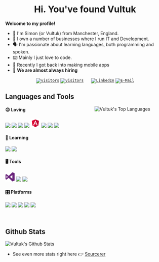 <p>
  <!-- <img width="100%" src="https://media-exp1.licdn.com/dms/image/C5616AQFrbKs5x7RYtw/profile-displaybackgroundimage-shrink_350_1400/0?e=1609372800&v=beta&t=V8nN_PQCvfe6lDVnJYIv7yXMH4XELI6RevKDxNQUwdw"> -->

  <h1 align="center"><b>Hi. You've found Vultuk</b></h1>
</p>

**Welcome to my profile!**<br />

- :wave: I'm Simon (or Vultuk) from Manchester, England.
- :office: I own a number of businesses where I run IT and Development.
- :speaking_head: I'm passionate about learning languages, both programming and spoken.
- :keyboard: Mainly I just love to code.
- :iphone: Recently I got back into making mobile apps
- :mega: **We are almost always hiring**

<p align="center">
<code><a href="https://github.com/vultuk"><img alt="visitors" src="https://img.shields.io/github/followers/vultuk?label=github&style=social" /></a></code>
<code><a href="https://twitter.com/vultuk"><img alt="visitors" src="https://img.shields.io/twitter/follow/vultuk?label=twitter&style=social" /></a></code>&nbsp;&nbsp;&nbsp;&nbsp;&nbsp;
<code><a href="https://www.linkedin.com/in/simon-skinner"><img src="https://img.shields.io/badge/LinkedIn-%230077B5.svg?&style=flat&logo=linkedin&logoColor=white" alt="LinkedIn" /></a></code>
<code><a href="mailto:simon@vult.uk"><img src="https://img.shields.io/badge/%40-E--Mail-red" alt="E-Mail" /></a></code>
</p>

## Languages and Tools

<img align="right" src="https://github-readme-stats.vercel.app/api/top-langs/?username=vultuk&count_private=true&show_icons=true&theme=vue" width="44%" alt="Vultuk's Top Languages">

#### :heart_eyes: Loving

<code><img src="https://cdn.jsdelivr.net/npm/programming-languages-logos/src/javascript/javascript.png" height="30"></code>
<code><img src="https://cdn.jsdelivr.net/npm/programming-languages-logos/src/typescript/typescript.png" height="30"></code>
<code><img src="https://cdn.jsdelivr.net/npm/programming-languages-logos/src/html/html.png" height="30"></code>
<code><img src="https://cdn.jsdelivr.net/npm/programming-languages-logos/src/css/css.png" height="30"></code>
<code><img src="https://raw.githubusercontent.com/github/explore/80688e429a7d4ef2fca1e82350fe8e3517d3494d/topics/angular/angular.png" height="30"></code>
<code><img src="https://raw.githubusercontent.com/tomchen/stack-icons/master/logos/postgresql.svg" height="30"></code>
<code><img src="https://cdn.jsdelivr.net/npm/programming-languages-logos/src/php/php.png" height="30"></code>
<code><img src="https://cdn.jsdelivr.net/npm/programming-languages-logos/src/python/python.png" height="30"></code>

#### :thinking: Learning

<code><img src="https://cdn.jsdelivr.net/npm/programming-languages-logos/src/swift/swift.png" height="30"></code>
<code><img src="https://cdn.jsdelivr.net/npm/programming-languages-logos/src/kotlin/kotlin.png" height="30"></code>

#### :desktop_computer: Tools

<code><img src="https://raw.githubusercontent.com/devicons/devicon/master/icons/visualstudio/visualstudio-plain.svg" height="30"></code>
<code><img src="https://raw.githubusercontent.com/tomchen/stack-icons/master/logos/jetbrains.svg" height="30"></code>
<code><img src="https://upload.wikimedia.org/wikipedia/commons/1/1e/Xcode_Icon.png" height="30"></code>

#### :control_knobs: Platforms

<code><img src="https://raw.githubusercontent.com/tomchen/stack-icons/master/logos/firebase.svg" height="30"></code>
<code><img src="https://raw.githubusercontent.com/tomchen/stack-icons/master/logos/google-cloud.svg" height="30"></code>
<code><img src="https://raw.githubusercontent.com/tomchen/stack-icons/master/logos/heroku-icon.svg" height="30"></code>
<code><img src="https://raw.githubusercontent.com/tomchen/stack-icons/master/logos/aws-s3.svg" height="30"></code>
<code><img src="https://raw.githubusercontent.com/tomchen/stack-icons/master/logos/aws-ec2.svg" height="30"></code>

<br style="clear: both;">

## Github Stats

<img src="https://github-readme-stats.vercel.app/api?username=vultuk&count_private=true&show_icons=true&theme=vue" alt="Vultuk's Github Stats">

- See even more stats right here :point_right: <a href="https://sourcerer.io/vultuk">Sourcerer</a>
